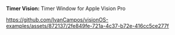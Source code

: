 **Timer Vision:** Timer Window for Apple Vision Pro

https://github.com/IvanCampos/visionOS-examples/assets/872137/2fe849fe-721a-4c37-b72e-416cc5ce277f
